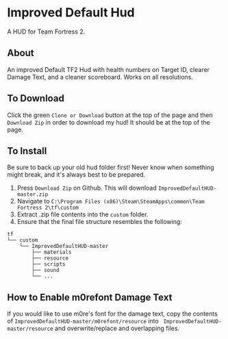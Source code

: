 Improved Default Hud
=======

A HUD for Team Fortress 2.

About
-------

An improved Default TF2 Hud with health numbers on Target ID, clearer Damage Text, and a cleaner scoreboard. Works on all resolutions.

To Download
--------

Click the green `Clone or Download` button at the top of the page and then `Download Zip` in order to download my hud! It should be at the top of the page.

To Install
--------

Be sure to back up your old hud folder first! Never know when something might break, and it's always best to be prepared.

1. Press `Download Zip` on Github. This will download `ImprovedDefaultHUD-master.zip`
2. Navigate to `C:\Program Files (x86)\Steam\SteamApps\common\Team Fortress 2\tf\custom`
3. Extract .zip file contents into the `custom` folder.
4. Ensure that the final file structure resembles the following:
```
tf
└── custom
    └── ImprovedDefaultHUD-master
        ├── materials
        ├── resource
        ├── scripts
        ├── sound
        └── ...
```

How to Enable m0refont Damage Text
--------
If you would like to use m0re's font for the damage text, copy the contents of `ImprovedDefaultHUD-master/m0refont/resource` into ` ImprovedDefaultHUD-master/resource` and overwrite/replace and overlapping files.
